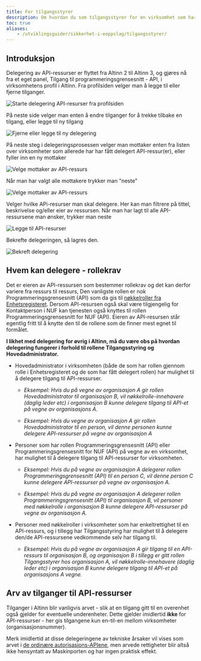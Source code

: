 ```yaml
---
title: For tilgangsstyrer
description: Om hvordan du som tilgangsstyrer for en virksomhet som har fått tilgang til et API i Maskinporten delegerer denne videre til en leverandør.
toc: true
aliases: 
    - /utviklingsguider/sikkerhet-i-eoppslag/tilgangsstyrer/
---
```


## Introduksjon
Delegering av API-ressurser er flyttet fra Altinn 2 til Altinn 3, og gjøres nå fra et eget panel, Tilgang til programmeringsgrensesnitt - API,  i virksomhetens profil i Altinn.
Fra profilsiden velger man å legge til eller fjerne tilganger.

![Starte delegering API-resurser fra profilsiden](/docs/images/guides/eoppslag/delegate-ds-03.png "Starte delegering API-resurser fra profilsiden")

På neste side velger man enten å endre tilganger for å trekke tilbake en tilgang, eller legge til ny tilgang

![Fjerne eller legge til ny delegering](/docs/images/guides/eoppslag/delegate-ds-04.png "Fjerne eller legge til ny delegering")

På neste steg i delegeringsprosessen velger man mottaker enten fra listen over virksomheter som allerede har har fått delegert API-ressur(er), eller fyller inn en ny mottaker

![Velge mottaker av API-ressurs](/docs/images/guides/eoppslag/delegate-ds-05.png "Velge mottaker av API-ressurs")

Når man har valgt alle mottakere trykker man "neste"

![Velge mottaker av API-ressurs](/docs/images/guides/eoppslag/delegate-ds-06.png "Velge mottaker av API-ressurs")

Velger hvilke APi-resurser man skal delegere. Her kan man filtrere på tittel, beskrivelse og/eller eier av ressursen. Når man har lagt til alle API-ressursene man ønsker, trykker man neste

![Legge til API-resurser](/docs/images/guides/eoppslag/delegate-ds-07.png "Legge til API-resurser")

Bekrefte delegeringen, så lagres den.

![Bekreft delegering](/docs/images/guides/eoppslag/delegate-ds-08.png "Bekreft delegering")


## Hvem kan delegere - rollekrav

 Det er eieren av API-ressursen som bestemmer rollekrav og det kan derfor variere fra ressurs til ressurs, Den vanligste rollen er nok Programmeringsgrensesnitt (API) som da gis til
 [nøkkelroller fra Enhetsregisteret](https://www.altinn.no/nn/hjelp/skjema/alle-altinn-roller/hvem-har-forhandstildelte-roller-i-altinn/). 
 Dersom API-resursen også skal være tilgjengelig for Kontaktperson i NUF kan tjenesten også knyttes til rollen Programmeringsgrensesnitt for NUF (API). 
 Eieren av API-resursen står egentlig fritt til å knytte den til de rollene som de finner mest egnet til formålet.
 
**I likhet med delegering for øvrig i Altinn, må du være obs på hvordan delegering fungerer i forhold til rollene Tilgangsstyring og Hovedadministrator.** 

- Hovedadministrator i virksomheten (både de som har rollen gjennom rolle i Enhetsregisteret og de som har fått delegert rollen) har mulighet til å delegere tilgang til API-ressurser.

   - *Eksempel: Hvis du på vegne av organisasjon A gir rollen Hovedadministrator til organisasjon B, vil nøkkelrolle-innehavere (daglig leder etc) i organisasjon B kunne delegere tilgang til API-et på vegne av organisasjons A.*

   - *Eksempel: Hvis du vegne av organisasjon A gir rollen Hovedadministrator til en person, vil denne personen kunne delegere API-ressurser på vegne av organisasjon A*

- Personer som har rollen Programmeringsgrensesnitt (API) eller Programmeringsgrensesnitt for NUF (API) på vegne av en virksomhet, har mulighet til å delegere tilgang til API-ressurser for virksomheten.

   - *Eksempel: Hvis du på vegne av organisasjon A delegerer rollen Programmeringsgrensesnitt (API) til en person C, vil denne person C kunne delegere API-ressurser på vegne av organisasjon A.*

   - *Eksempel: Hvis du på vegne av organisasjon A delegerer rollen Programmeringsgrensesnitt (API) til organisasjon B, vil personer med nøkkelrolle i organisasjon B kunne delegere API-ressurser på vegne av organisasjon A.*

- Personer med nøkkelroller i virksomheter som har enkeltrettighet til en API-ressurs, og i tillegg har Tilgangsstyring har mulighet til å delegere den/de API-ressursene vedkommende selv har tilgang til.

   - *Eksempel: Hvis du på vegne av organisasjon A gir tilgang til en API-ressurs til organisasjon B, og organisasjon B i tillegg er gitt rollen Tilgangsstyrer hos organisasjon A,
vil nøkkelrolle-innehavere (daglig leder etc) i organisasjon B kunne delegere tilgang til API-et på organisasjons A vegne.*



## Arv av tilganger til API-ressurser

Tilganger i Altinn blir vanligvis arvet - slik at en tilgang gitt til en overenhet også gjelder for eventuelle underenheter.
Dette gjelder imidlertid **ikke** for API-ressurser - her gis tilgangene kun en-til-en mellom virksomheter (organisasjonsnummer). 

Merk imidlertid at disse delegeringene av tekniske årsaker vil vises som arvet i
[de ordinære autorisasjons-APIene](../../../api/rest/autorisasjon/roller-og-rettigheter/),
men arvede rettigheter blir altså ikke hensyntatt av Maskinporten og har ingen praktisk effekt.

